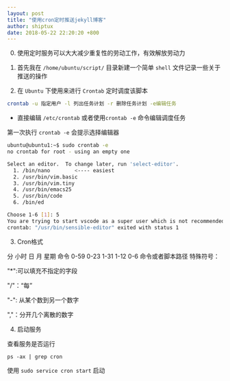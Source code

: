 ```yaml
---
layout: post
title: "使用cron定时推送jekyll博客"
author: shiptux
date: 2018-05-22 22:20:20 +800
---
```


0. 使用定时服务可以大大减少重复性的劳动工作，有效解放劳动力

1. 首先我在  <code>/home/ubuntu/script/</code> 目录新建一个简单 `shell` 文件记录一些关于推送的操作

2. 在 `Ubuntu` 下使用来进行 `Crontab` 定时调度该脚本

```bash
crontab -u 指定用户 -l 列出任务计划 -r 删除任务计划 -e编辑任务
```

- 直接编辑 <code>/etc/crontab</code> 或者使用<code>crontab -e</code> 命令编辑调度任务

第一次执行 <code>crontab -e</code> 会提示选择编辑器

```bash
ubuntu@ubuntu1:~$ sudo crontab -e
no crontab for root - using an empty one

Select an editor.  To change later, run 'select-editor'.
  1. /bin/nano        <---- easiest
  2. /usr/bin/vim.basic
  3. /usr/bin/vim.tiny
  4. /usr/bin/emacs25
  5. /usr/bin/code
  6. /bin/ed

Choose 1-6 [1]: 5
You are trying to start vscode as a super user which is not recommended. If you really want to, you must specify an alternate user data directory using the --user-data-dir argument.
crontab: "/usr/bin/sensible-editor" exited with status 1
```

3. Cron格式

分    小时   日     月    星期  命令
0-59  0-23  1-31  1-12  0-6   命令或者脚本路径
特殊符号：

"*":可以填充不指定的字段

"/"：“每”

"-": 从某个数到另一个数字

","：分开几个离散的数字

4. 启动服务

查看服务是否运行

<code>ps -ax | grep cron</code>

使用 <code>sudo service cron start</code> 启动